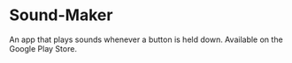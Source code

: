 # Sound-Maker
An app that plays sounds whenever a button is held down. Available on the Google Play Store.
